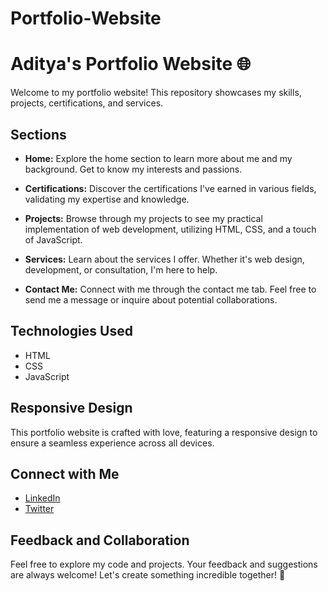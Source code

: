 # Portfolio-Website

# Aditya's Portfolio Website 🌐

Welcome to my portfolio website! This repository showcases my skills, projects, certifications, and services.

## Sections

- **Home:** Explore the home section to learn more about me and my background. Get to know my interests and passions.

- **Certifications:** Discover the certifications I've earned in various fields, validating my expertise and knowledge.

- **Projects:** Browse through my projects to see my practical implementation of web development, utilizing HTML, CSS, and a touch of JavaScript.

- **Services:** Learn about the services I offer. Whether it's web design, development, or consultation, I'm here to help.

- **Contact Me:** Connect with me through the contact me tab. Feel free to send me a message or inquire about potential collaborations.

## Technologies Used

- HTML
- CSS
- JavaScript

## Responsive Design

This portfolio website is crafted with love, featuring a responsive design to ensure a seamless experience across all devices.

## Connect with Me

- [LinkedIn](https://www.linkedin.com/in/profile-adityagarg/)
- [Twitter](https://twitter.com/adityaagarg)

## Feedback and Collaboration

Feel free to explore my code and projects. Your feedback and suggestions are always welcome! Let's create something incredible together! 🚀

